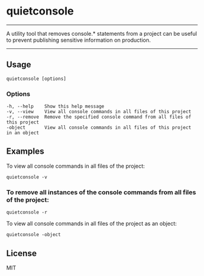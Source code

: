 # quietconsole
***
A utility tool that removes console.* statements from a project can be useful to prevent publishing sensitive information on production. 
***
## Usage
```
quietconsole [options]
```
### Options
```
-h, --help    Show this help message
-v, --view    View all console commands in all files of this project
-r, --remove  Remove the specified console command from all files of this project
-object       View all console commands in all files of this project in an object
```

## Examples
To view all console commands in all files of the project:

```
quietconsole -v
```
### To remove all instances of the console commands from all files of the project:

```
quietconsole -r
```

To view all console commands in all files of the project as an object:

```
quietconsole -object
```

## License
MIT